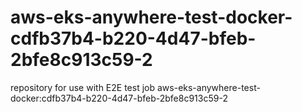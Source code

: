 # aws-eks-anywhere-test-docker-cdfb37b4-b220-4d47-bfeb-2bfe8c913c59-2
repository for use with E2E test job aws-eks-anywhere-test-docker:cdfb37b4-b220-4d47-bfeb-2bfe8c913c59-2
